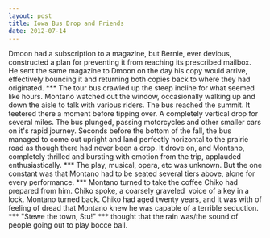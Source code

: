 ```yaml
---
layout: post
title: Iowa Bus Drop and Friends
date: 2012-07-14
---
```

Dmoon had a subscription to a magazine, but Bernie, ever devious,&nbsp;
      constructed a plan for preventing it from reaching its prescribed mailbox. He sent the same
      magazine to Dmoon on the day his copy would arrive, effectively bouncing it and returning both
      copies back to where they had originated.    ***    The tour bus crawled up the steep incline for what seemed like hours. Montano watched out
      the window, occasionally walking up and down the aisle to talk with various riders.    The bus reached the summit. It teetered there a moment before tipping over. A
      completely vertical drop for several miles. The bus plunged, passing motorcycles and other
      smaller cars on it's rapid journey.    Seconds before the bottom of the
      fall, the bus managed to come out upright and land perfectly horizontal to the prairie road as
      though there had never been a drop. It drove on, and Montano, completely thrilled and bursting
      with emotion from the trip, applauded enthusiastically.    ***    The play, musical, opera, etc was unknown. But the one constant was that
      Montano had to be seated several tiers above, alone for every performance.    ***    Montano turned to take the coffee Chiko had prepared from him.
      Chiko spoke, a coarsely graveled&nbsp; voice of a key in a lock. Montano turned back.
      Chiko had aged twenty years, and it was with of feeling of dread that Montano knew he was
      capable of a terrible seduction.    ***    "Stewe the
      town, Stu!"    ***    thought that the rain was/the
      sound of people going out to play bocce ball.